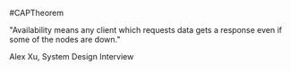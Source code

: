 #CAPTheorem 

"Availability means any client which requests data gets a response even if some of the nodes are down."

Alex Xu, System Design Interview